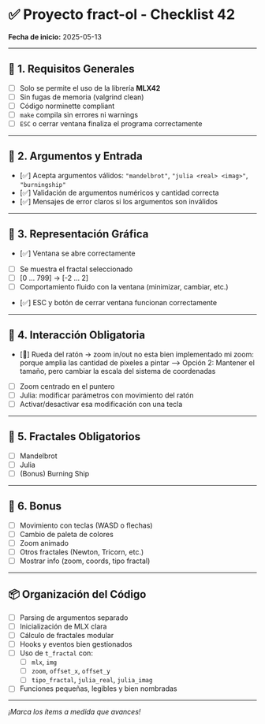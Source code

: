 # ✅ Proyecto fract-ol - Checklist 42

**Fecha de inicio:** 2025-05-13

---

## 🔹 1. Requisitos Generales

- [ ] Solo se permite el uso de la librería **MLX42**
- [ ] Sin fugas de memoria (valgrind clean)
- [ ] Código norminette compliant
- [ ] `make` compila sin errores ni warnings
- [ ] `ESC` o cerrar ventana finaliza el programa correctamente

---

## 🔹 2. Argumentos y Entrada

- [✅] Acepta argumentos válidos: `"mandelbrot"`, `"julia <real> <imag>"`, `"burningship"`
- [✅] Validación de argumentos numéricos y cantidad correcta
- [✅] Mensajes de error claros si los argumentos son inválidos

---

## 🔹 3. Representación Gráfica

- [✅] Ventana se abre correctamente
- [ ] Se muestra el fractal seleccionado
- [ ] [0 ... 799] -> [-2 ... 2]
- [ ] Comportamiento fluido con la ventana (minimizar, cambiar, etc.)
- [✅] ESC y botón de cerrar ventana funcionan correctamente

---

## 🔹 4. Interacción Obligatoria

- [🧊] Rueda del ratón → zoom in/out   no esta bien implementado mi zoom: porque amplia las cantidad de pixeles a pintar --> Opción 2: Mantener el tamaño, pero cambiar la escala del sistema de coordenadas
- [ ] Zoom centrado en el puntero
- [ ] Julia: modificar parámetros con movimiento del ratón
- [ ] Activar/desactivar esa modificación con una tecla

---

## 🔹 5. Fractales Obligatorios

- [ ] Mandelbrot
- [ ] Julia
- [ ] (Bonus) Burning Ship

---

## 🔹 6. Bonus

- [ ] Movimiento con teclas (WASD o flechas)
- [ ] Cambio de paleta de colores
- [ ] Zoom animado
- [ ] Otros fractales (Newton, Tricorn, etc.)
- [ ] Mostrar info (zoom, coords, tipo fractal)

---

## 📦 Organización del Código

- [ ] Parsing de argumentos separado
- [ ] Inicialización de MLX clara
- [ ] Cálculo de fractales modular
- [ ] Hooks y eventos bien gestionados
- [ ] Uso de `t_fractal` con:
  - [ ] `mlx`, `img`
  - [ ] `zoom`, `offset_x`, `offset_y`
  - [ ] `tipo_fractal`, `julia_real`, `julia_imag`
- [ ] Funciones pequeñas, legibles y bien nombradas

---

_¡Marca los ítems a medida que avances!_
